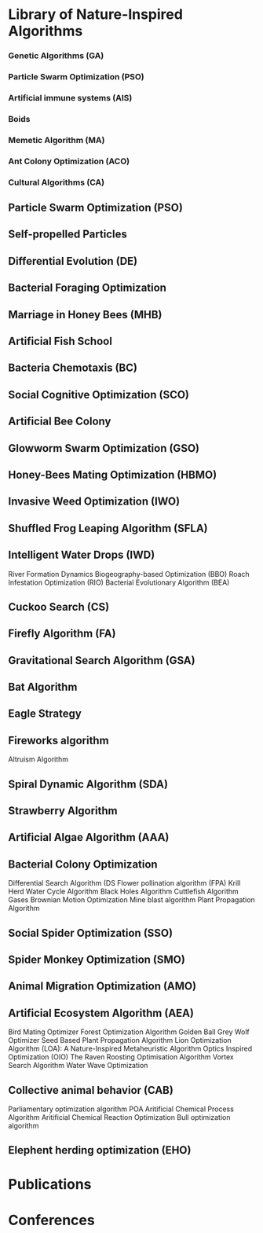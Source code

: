 # Library of Nature-Inspired Algorithms

### Genetic Algorithms (GA)

### Particle Swarm Optimization (PSO)

### Artificial immune systems (AIS) 

### Boids

### Memetic Algorithm (MA)

### Ant Colony Optimization (ACO)

### Cultural Algorithms (CA)

## Particle Swarm Optimization (PSO)

## Self-propelled Particles

## Differential Evolution (DE)

## Bacterial Foraging Optimization

## Marriage in Honey Bees (MHB) 

## Artificial Fish School

## Bacteria Chemotaxis (BC) 

## Social Cognitive Optimization (SCO)

## Artificial Bee Colony

## Glowworm Swarm Optimization (GSO)

## Honey-Bees Mating Optimization (HBMO)

## Invasive Weed Optimization (IWO)

## Shuffled Frog Leaping Algorithm (SFLA)

## Intelligent Water Drops (IWD)
River Formation Dynamics
Biogeography-based Optimization (BBO)
Roach Infestation Optimization (RIO)
Bacterial Evolutionary Algorithm (BEA)
## Cuckoo Search (CS)
## Firefly Algorithm (FA) 
## Gravitational Search Algorithm (GSA)
## Bat Algorithm
## Eagle Strategy
## Fireworks algorithm
Altruism Algorithm
## Spiral Dynamic Algorithm (SDA)
## Strawberry Algorithm
## Artificial Algae Algorithm (AAA) 
## Bacterial Colony Optimization
Differential Search Algorithm (DS
Flower pollination algorithm (FPA)
Krill Herd
Water Cycle Algorithm 
Black Holes Algorithm
Cuttlefish Algorithm
Gases Brownian Motion Optimization
Mine blast algorithm
Plant Propagation Algorithm
## Social Spider Optimization (SSO)
## Spider Monkey Optimization (SMO) 
## Animal Migration Optimization (AMO) 
## Artificial Ecosystem Algorithm (AEA)
Bird Mating Optimizer
Forest Optimization Algorithm
Golden Ball
Grey Wolf Optimizer
Seed Based Plant Propagation Algorithm
Lion Optimization Algorithm (LOA): A Nature-Inspired Metaheuristic Algorithm
Optics Inspired Optimization (OIO)
The Raven Roosting Optimisation Algorithm
Vortex Search Algorithm
Water Wave Optimization
## Collective animal behavior (CAB)
Parliamentary optimization algorithm POA
Aritificial Chemical Process Algorithm
Aritificial Chemical Reaction Optimization
Bull optimization algorithm

## Elephent herding optimization (EHO)

# Publications


# Conferences


